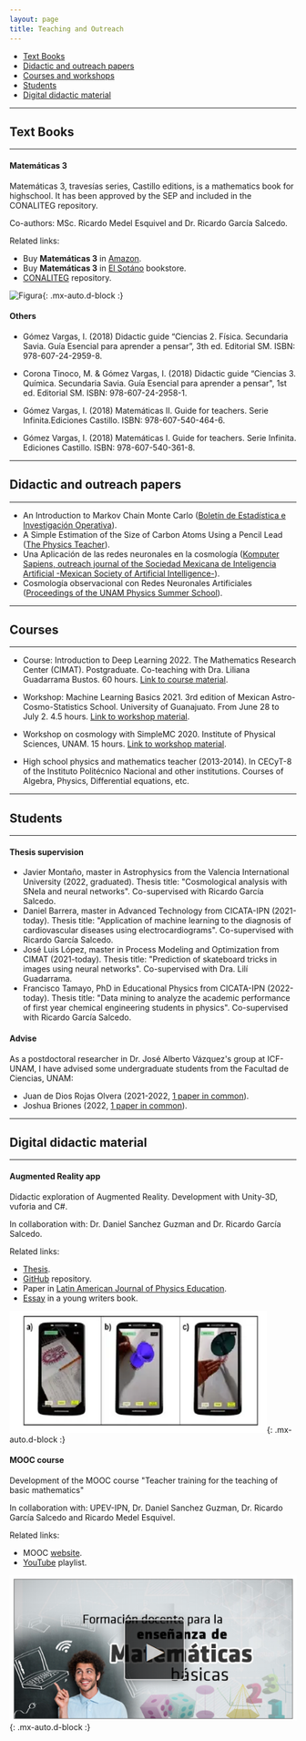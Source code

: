 ```yaml
---
layout: page
title: Teaching and Outreach
---
```


- [Text Books](#text-books)
- [Didactic and outreach papers](#didactic-and-outreach-papers)
- [Courses and workshops](#courses)
- [Students](#students)
- [Digital didactic material](#digital-didactic-material)

-----------------------------------------------------------

## Text Books
----------
#### Matemáticas 3


Matemáticas 3, travesías series, Castillo editions, is a mathematics book for highschool. It has been approved by the SEP and included in the CONALITEG repository. 

Co-authors: MSc. Ricardo Medel Esquivel and Dr. Ricardo García Salcedo.

Related links:
-  Buy **Matemáticas 3** in [Amazon](https://www.amazon.com.mx/Matem%C3%A1ticas-Ricardo-Garc%C3%ADa-Salcedo-Esquivel/dp/6075405224).
 - Buy **Matemáticas 3** in [El Sotáno](https://www.elsotano.com/libro/travesias-secundaria-matematicas-3_10554150) bookstore.
 - [CONALITEG](https://secundaria.conaliteg.gob.mx/seleccion/content/common/detaLibro/detalleLibro.jsf?idLibro=697) repository.
 
 
![Figura](https://igomezv.github.io/assets/img/mateTravesias.png){: .mx-auto.d-block :}


#### Others

- Gómez Vargas, I. (2018) Didactic guide “Ciencias 2. Física. Secundaria Savia. Guía Esencial para aprender a pensar”, 3th ed. Editorial SM. ISBN: 978-607-24-2959-8.
    
- Corona Tinoco, M. \& Gómez Vargas, I. (2018) Didactic guide “Ciencias 3. Química. Secundaria Savia. Guía Esencial para aprender a pensar", 1st ed. Editorial SM. ISBN: 978-607-24-2958-1.
    
- Gómez Vargas, I. (2018) Matemáticas II. Guide for teachers. Serie Infinita.Ediciones Castillo. ISBN: 978-607-540-464-6.
    
- Gómez Vargas, I. (2018) Matemáticas I. Guide for teachers. Serie Infinita. Ediciones Castillo. ISBN: 978-607-540-361-8.

--------

## Didactic and outreach papers
----------


- An Introduction to Markov Chain Monte Carlo ([Boletín de Estadística e Investigación Operativa](https://www.academia.edu/45636190/An_introduction_to_Markov_Chain_Monte_Carlo)).
- A Simple Estimation of the Size of Carbon Atoms Using a Pencil Lead ([The Physics Teacher](https://aapt.scitation.org/doi/abs/10.1119/10.0006135)).
- Una Aplicación de las redes neuronales en la cosmología ([Komputer Sapiens, outreach journal of the Sociedad Mexicana de Inteligencia Artificial -Mexican Society of Artificial Intelligence-](https://www.academia.edu/42113814/Una_Aplicaci%C3%B3n_de_las_Redes_Neuronales_Artificiales_en_la_Cosmolog%C3%ADa)).
- Cosmología observacional con Redes Neuronales Artificiales ([Proceedings of the UNAM Physics Summer School](https://www.fis.unam.mx/pdfs/Memorias%20Escuela%20de%20Verano%202019.pdf#page=97)).


--------
## Courses
----------

- Course: Introduction to Deep Learning 2022. The Mathematics Research Center (CIMAT). Postgraduate. Co-teaching with Dra. Liliana Guadarrama Bustos. 60 hours. [Link to course material](https://github.com/igomezv/DLCIMATAGS). 

- Workshop: Machine Learning Basics 2021. 3rd edition of Mexican Astro-Cosmo-Statistics School. University of Guanajuato. From June 28 to July 2. 4.5 hours. [Link to workshop material](https://github.com/igomezv/MACS_2021_ML_basics_neural_networks).

- Workshop on cosmology with SimpleMC 2020. Institute of Physical Sciences, UNAM. 15 hours. [Link to workshop material](https://github.com/igomezv/simplemc_workshop).

- High school physics and mathematics teacher (2013-2014). In CECyT-8 of the Instituto Politécnico Nacional and other institutions. Courses of Algebra, Physics, Differential equations, etc.

--------

## Students
----------

#### Thesis supervision
	
 -  Javier Montaño, master in Astrophysics from the Valencia International University (2022, graduated). Thesis title: "Cosmological analysis with SNeIa and neural networks". Co-supervised with Ricardo García Salcedo.
 - Daniel Barrera, master in Advanced Technology from CICATA-IPN (2021-today). Thesis title: "Application of machine learning to the diagnosis of cardiovascular diseases using electrocardiograms". Co-supervised with Ricardo García Salcedo.
 - José Luis López, master in Process Modeling and Optimization from CIMAT (2021-today). Thesis title: "Prediction of skateboard tricks in images using neural networks". Co-supervised with Dra. Lilí Guadarrama.
 - Francisco Tamayo, PhD in Educational Physics from CICATA-IPN (2022-today). Thesis title: "Data mining to analyze the academic performance of first year chemical engineering students in physics". Co-supervised with Ricardo García Salcedo.
		
	
	
#### Advise

 As a postdoctoral researcher in Dr. José Alberto Vázquez's group at ICF-UNAM, I have advised some undergraduate students from the Facultad de Ciencias, UNAM:

 - Juan de Dios Rojas Olvera (2021-2022, [1 paper in common](https://www.mdpi.com/2218-1997/8/2/120)).
 - Joshua Briones (2022, [1 paper in common](https://arxiv.org/abs/2209.02685)).



---------

## Digital didactic material
----------

#### Augmented Reality app

Didactic exploration of Augmented Reality. Development with Unity-3D, vuforia and C#.

In collaboration with:  Dr. Daniel Sanchez Guzman and Dr. Ricardo García Salcedo. 

Related links:
- <a href="https://www.academia.edu/35480448/Dise%C3%B1o_y_desarrollo_de_una_aplicaci%C3%B3n_para_dispositivos_m%C3%B3viles_de_realidad_aumentada">Thesis</a>.
- <a href="https://github.com/igomezv/RAsolidsrev">GitHub</a> repository.
- Paper in <a href="https://www.academia.edu/38601945/Realidad_Aumentada_como_herramienta_did%C3%A1ctica_en_geometr%C3%ADa_3D"> Latin American Journal of Physics Education</a>.
- <a href="https://www.academia.edu/35480477/Posibilidad_did%C3%A1ctica_de_la_Realidad_Aumentada">Essay</a> in a young writers book.

![Figura](https://raw.githubusercontent.com/igomezv/igomezv.github.io/master/assets/img/RA.png){: .mx-auto.d-block :}



#### MOOC course
Development of the MOOC course "Teacher training for the teaching of basic mathematics"

In collaboration with: UPEV-IPN, Dr. Daniel Sanchez Guzman, Dr. Ricardo García Salcedo and Ricardo Medel Esquivel.

Related links:
- MOOC <a href="https://moocs.upev.ipn.mx/courses/course-v1:UPEV+FD1+2019_2/about">website</a>.
- [YouTube](https://www.youtube.com/playlist?list=PLgJ20i9oGSHaglqU9oVdFHcvsGWdmCsG1) playlist.

![Figura](https://raw.githubusercontent.com/igomezv/igomezv.github.io/master/assets/img/mooc.png){: .mx-auto.d-block :}


